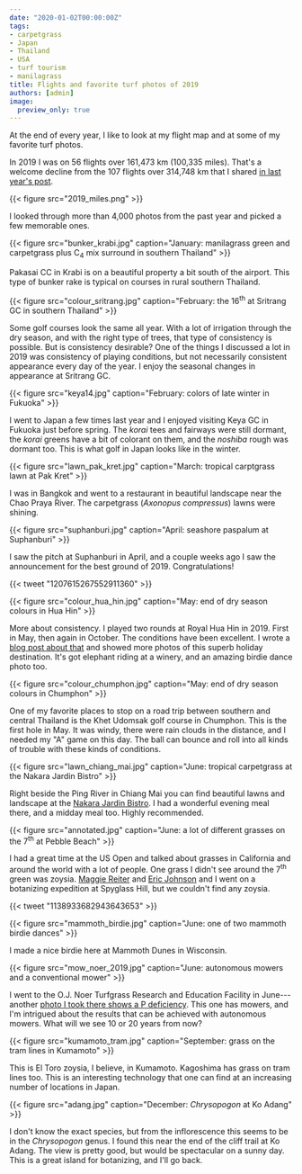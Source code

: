 ```yaml
---
date: "2020-01-02T00:00:00Z"
tags:
- carpetgrass
- Japan
- Thailand
- USA
- turf tourism
- manilagrass
title: Flights and favorite turf photos of 2019
authors: [admin]
image:
  preview_only: true
---
```

 
At the end of every year, I like to look at my flight map and at some of my favorite turf photos. 

In 2019 I was on 56 flights over 161,473 km (100,335 miles). That's a welcome decline from the 107 flights over 314,748 km that I shared [in last year's post](https://www.asianturfgrass.com/2019-01-20-flights-and-favorite-turf-photos-2018/).

{{< figure src="2019_miles.png" >}}

I looked through more than 4,000 photos from the past year and picked a few memorable ones.

{{< figure src="bunker_krabi.jpg" caption="January: manilagrass green and carpetgrass plus C<sub>4</sub> mix surround in southern Thailand" >}}

Pakasai CC in Krabi is on a beautiful property a bit south of the airport. This type of bunker rake is typical on courses in rural southern Thailand.

{{< figure src="colour_sritrang.jpg" caption="February: the 16<sup>th</sup> at Sritrang GC in southern Thailand" >}}

Some golf courses look the same all year. With a lot of irrigation through the dry season, and with the right type of trees, that type of consistency is possible. But is consistency desirable? One of the things I discussed a lot in 2019 was consistency of playing conditions, but not necessarily consistent appearance every day of the year. I enjoy the seasonal changes in appearance at Sritrang GC.

{{< figure src="keya14.jpg" caption="February: colors of late winter in Fukuoka" >}}

I went to Japan a few times last year and I enjoyed visiting Keya GC in Fukuoka just before spring. The *korai* tees and fairways were still dormant, the *korai* greens have a bit of colorant on them, and the *noshiba* rough was dormant too. This is what golf in Japan looks like in the winter.

{{< figure src="lawn_pak_kret.jpg" caption="March: tropical carptgrass lawn at Pak Kret" >}}

I was in Bangkok and went to a restaurant in beautiful landscape near the Chao Praya River. The carpetgrass (*Axonopus compressus*) lawns were shining.

{{< figure src="suphanburi.jpg" caption="April: seashore paspalum at Suphanburi" >}}

I saw the pitch at Suphanburi in April, and a couple weeks ago I saw the announcement for the best ground of 2019. Congratulations!

{{< tweet "1207615267552911360" >}}

{{< figure src="colour_hua_hin.jpg" caption="May: end of dry season colours in Hua Hin" >}}

More about consistency. I played two rounds at Royal Hua Hin in 2019. First in May, then again in October. The conditions have been excellent. I wrote a [blog post about that](https://www.asianturfgrass.com/2019-06-05-turf-consistency-color/) and showed more photos of this superb holiday destination. It's got elephant riding at a winery, and an amazing birdie dance photo too.

{{< figure src="colour_chumphon.jpg" caption="May: end of dry season colours in Chumphon" >}}

One of my favorite places to stop on a road trip between southern and central Thailand is the Khet Udomsak golf course in Chumphon. This is the first hole in May. It was windy, there were rain clouds in the distance, and I needed my "A" game on this day. The ball can bounce and roll into all kinds of trouble with these kinds of conditions.

{{< figure src="lawn_chiang_mai.jpg" caption="June: tropical carpetgrass at the Nakara Jardin Bistro" >}}

Right beside the Ping River in Chiang Mai you can find beautiful lawns and landscape at the [Nakara Jardin Bistro](https://goo.gl/maps/nF2RxBYDFdBdXtgA9). I had a wonderful evening meal there, and a midday meal too. Highly recommended.

{{< figure src="annotated.jpg" caption="June: a lot of different grasses on the 7<sup>th</sup> at Pebble Beach" >}}

I had a great time at the US Open and talked about grasses in California and around the world with a lot of people. One grass I didn't see around the 7<sup>th</sup> green was zoysia. [Maggie Reiter](https://twitter.com/maggie_reiter) and [Eric Johnson](https://twitter.com/altshot2) and I went on a botanizing expedition at Spyglass Hill, but we couldn't find any zoysia.

{{< tweet "1138933682943643653" >}}

{{< figure src="mammoth_birdie.jpg" caption="June: one of two mammoth birdie dances" >}}

I made a nice birdie here at Mammoth Dunes in Wisconsin.

{{< figure src="mow_noer_2019.jpg" caption="June: autonomous mowers and a conventional mower" >}}

I went to the O.J. Noer Turfgrass Research and Education Facility in June---another [photo I took there shows a P deficiency](https://www.asianturfgrass.com/2019-12-21-can-you-see-the-p/). This one has mowers, and I'm intrigued about the results that can be achieved with autonomous mowers. What will we see 10 or 20 years from now?

{{< figure src="kumamoto_tram.jpg" caption="September: grass on the tram lines in Kumamoto" >}}

This is El Toro zoysia, I believe, in Kumamoto. Kagoshima has grass on tram lines too. This is an interesting technology that one can find at an increasing number of locations in Japan.

{{< figure src="adang.jpg" caption="December: *Chrysopogon* at Ko Adang" >}}

I don't know the exact species, but from the inflorescence this seems to be in the *Chrysopogon* genus. I found this near the end of the cliff trail at Ko Adang. The view is pretty good, but would be spectacular on a sunny day. This is a great island for botanizing, and I'll go back.
